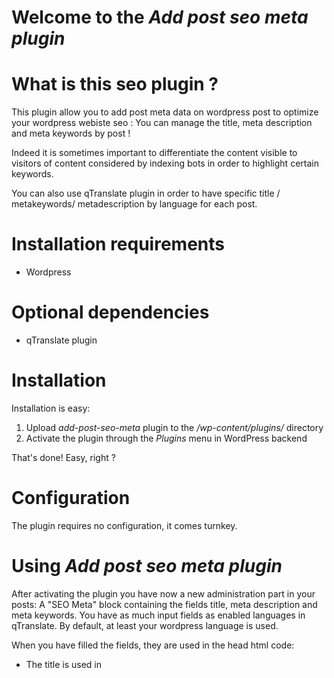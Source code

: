 Welcome to the *Add post seo meta plugin*
=========================================

What is this seo plugin ?
========================

This plugin allow you to add post meta data on wordpress post to optimize your
wordpress webiste seo :
You can manage the title, meta description and meta keywords by post !

Indeed it is sometimes important to differentiate the content visible to visitors
of content considered by indexing bots in order to highlight certain keywords.

You can also use qTranslate plugin in order to have specific title / metakeywords/
metadescription by language for each post.

Installation requirements
=========================

* Wordpress

Optional dependencies
=====================

* qTranslate plugin

Installation
============

Installation is easy:

1. Upload *add-post-seo-meta* plugin to the */wp-content/plugins/* directory
2. Activate the plugin through the *Plugins* menu in WordPress backend

That's done! Easy, right ?

Configuration
=============

The plugin requires no configuration, it comes turnkey.

Using *Add post seo meta plugin*
================================

After activating the plugin you have now a new administration part in your posts: 
A "SEO Meta" block containing the fields title, meta description and meta keywords.
You have as much input fields as enabled languages in qTranslate.
By default, at least your wordpress language is used.

When you have filled the fields, they are used in the head html code:
* The title is used in <title> tag
* The meta description is used in <meta name="description" /> tag
* The meta keywords are used in <meta name="keywords" /> tag

Keywords must be comma seperated in order to let indexing bot know where
a keyword starts and where it ends.

Licence
=======

This program is free software: you can redistribute it and/or modify
it under the terms of the GNU General Public License as published by
the Free Software Foundation, either version 3 of the License, or
(at your option) any later version.

A copy of the software license is included in the LICENSE file

This program is distributed in the hope that it will be useful,
but WITHOUT ANY WARRANTY; without even the implied warranty of
MERCHANTABILITY or FITNESS FOR A PARTICULAR PURPOSE.  See the
GNU General Public License for more details.
